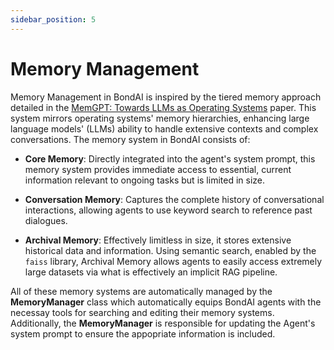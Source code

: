 ```yaml
---
sidebar_position: 5
---
```


# Memory Management

Memory Management in BondAI is inspired by the tiered memory approach detailed in the [MemGPT: Towards LLMs as Operating Systems](https://arxiv.org/pdf/2310.08560.pdf) paper. This system mirrors operating systems' memory hierarchies, enhancing large language models' (LLMs) ability to handle extensive contexts and complex conversations. The memory system in BondAI consists of:

- **Core Memory**: Directly integrated into the agent's system prompt, this memory system provides immediate access to essential, current information relevant to ongoing tasks but is limited in size.

- **Conversation Memory**: Captures the complete history of conversational interactions, allowing agents to use keyword search to reference past dialogues.

- **Archival Memory**: Effectively limitless in size, it stores extensive historical data and information. Using semantic search, enabled by the `faiss` library, Archival Memory allows agents to easily access extremely large datasets via what is effectively an implicit RAG pipeline.

All of these memory systems are automatically managed by the **MemoryManager** class which automatically equips BondAI agents with the necessay tools for searching and editing their memory systems. Additionally, the **MemoryManager** is responsible for updating the Agent's system prompt to ensure the appopriate information is included.
